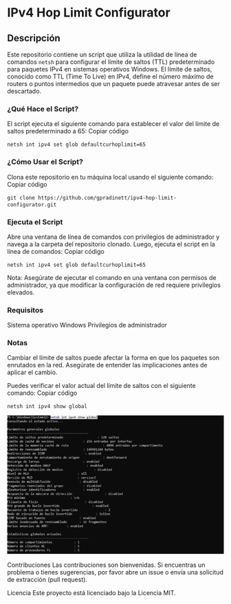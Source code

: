 # IPv4 Hop Limit Configurator

## Descripción

Este repositorio contiene un script que utiliza la utilidad de línea de comandos `netsh` para configurar el límite de saltos (TTL) predeterminado para paquetes IPv4 en sistemas operativos Windows. El límite de saltos, conocido como TTL (Time To Live) en IPv4, define el número máximo de routers o puntos intermedios que un paquete puede atravesar antes de ser descartado.

### ¿Qué Hace el Script?
El script ejecuta el siguiente comando para establecer el valor del límite de saltos predeterminado a 65:
Copiar código
```shell
netsh int ipv4 set glob defaultcurhoplimit=65
```
### ¿Cómo Usar el Script?
Clona este repositorio en tu máquina local usando el siguiente comando:
Copiar código
```shell
git clone https://github.com/gpradinett/ipv4-hop-limit-configurator.git
```

### Ejecuta el Script
Abre una ventana de línea de comandos con privilegios de administrador y navega a la carpeta del repositorio clonado. Luego, ejecuta el script en la línea de comandos:
Copiar código
```shell
netsh int ipv4 set glob defaultcurhoplimit=65
```
Nota: Asegúrate de ejecutar el comando en una ventana con permisos de administrador, ya que modificar la configuración de red requiere privilegios elevados.

### Requisitos
Sistema operativo Windows
Privilegios de administrador

### Notas
Cambiar el límite de saltos puede afectar la forma en que los paquetes son enrutados en la red. Asegúrate de entender las implicaciones antes de aplicar el cambio.

Puedes verificar el valor actual del límite de saltos con el siguiente comando:
Copiar código
```shell
netsh int ipv4 show global
```
![Output del comando netsh int ipv4 show global](https://github.com/gpradinett/ipv4-hop-limit-configurator/raw/main/image/netsh%20int%20ipv4%20show%20global.png)


Contribuciones
Las contribuciones son bienvenidas. Si encuentras un problema o tienes sugerencias, por favor abre un issue o envía una solicitud de extracción (pull request).

Licencia
Este proyecto está licenciado bajo la Licencia MIT.

